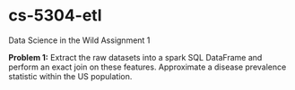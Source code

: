 # cs-5304-etl
Data Science in the Wild Assignment 1

**Problem 1:** Extract the raw datasets into a spark SQL DataFrame and perform an exact join on these features. Approximate a disease prevalence statistic within the US population.
